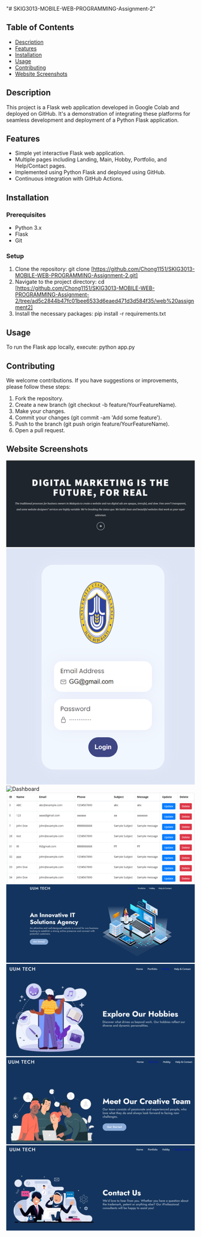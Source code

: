 "# SKIG3013-MOBILE-WEB-PROGRAMMING-Assignment-2" 
## Table of Contents
- [Description](#description)
- [Features](#features)
- [Installation](#installation)
- [Usage](#usage)
- [Contributing](#contributing)
- [Website Screenshots](#website-screenshots)


## Description
This project is a Flask web application developed in Google Colab and deployed on GitHub. It's a demonstration of integrating these platforms for seamless development and deployment of a Python Flask application.

## Features
- Simple yet interactive Flask web application.
- Multiple pages including Landing, Main, Hobby, Portfolio, and Help/Contact pages.
- Implemented using Python Flask and deployed using GitHub.
- Continuous integration with GitHub Actions.

## Installation

### Prerequisites
- Python 3.x
- Flask
- Git

### Setup
1. Clone the repository: git clone [https://github.com/Chong1151/SKIG3013-MOBILE-WEB-PROGRAMMING-Assignment-2.git]
2. Navigate to the project directory: cd [https://github.com/Chong1151/SKIG3013-MOBILE-WEB-PROGRAMMING-Assignment-2/tree/ad5c2844b47fc01bee6533d6eaed471d3d584f35/web%20assignment2]
3. Install the necessary packages: pip install -r requirements.txt
   
## Usage
To run the Flask app locally, execute: python app.py

## Contributing
We welcome contributions. If you have suggestions or improvements, please follow these
steps:

1. Fork the repository.
2. Create a new branch (git checkout -b feature/YourFeatureName).
3. Make your changes.
4. Commit your changes (git commit -am 'Add some feature').
5. Push to the branch (git push origin feature/YourFeatureName).
6. Open a pull request.

## Website Screenshots
![Landing](https://github.com/Chong1151/SKIG3013-MOBILE-WEB-PROGRAMMING-Assignment-2/blob/main/website%20screenshots/Landing.jpg)
![Login](https://github.com/Chong1151/SKIG3013-MOBILE-WEB-PROGRAMMING-Assignment-2/blob/main/website%20screenshots/login.png)
![Dashboard]([https://github.com/Chong1151/SKIG3013-MOBILE-WEB-PROGRAMMING-Assignment-2/blob/main/website%20screenshots/dashboard.png)
![Database](https://github.com/Chong1151/SKIG3013-MOBILE-WEB-PROGRAMMING-Assignment-2/blob/main/website%20screenshots/database.png)
![Home](https://github.com/Chong1151/SKIG3013-MOBILE-WEB-PROGRAMMING-Assignment-2/blob/main/website%20screenshots/home.png)
![Hobby](https://github.com/Chong1151/SKIG3013-MOBILE-WEB-PROGRAMMING-Assignment-2/blob/main/website%20screenshots/hobby.png)
![Portfolio](https://github.com/Chong1151/SKIG3013-MOBILE-WEB-PROGRAMMING-Assignment-2/blob/main/website%20screenshots/portfolio.png)
![Contact](https://github.com/Chong1151/SKIG3013-MOBILE-WEB-PROGRAMMING-Assignment-2/blob/main/website%20screenshots/contact.png)
